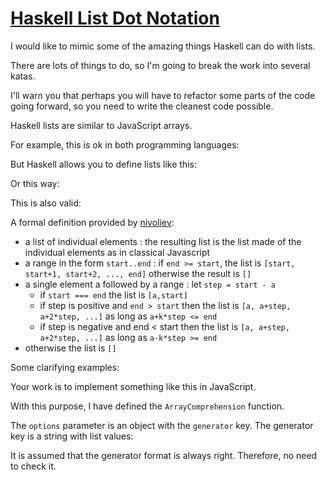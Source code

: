 # [Haskell List  Dot Notation](https://www.codewars.com/kata/53c8b29750fe70e4a2000610)

I would like to mimic some of the amazing things Haskell can do with lists.

There are lots of things to do, so I'm going to break the work into several katas.

I'll warn you that perhaps you will have to refactor some parts of the code going forward, so you need to write the cleanest code possible.

Haskell lists are similar to JavaScript arrays.

For example, this is ok in both programming languages:



But Haskell allows you to define lists like this:



Or this way:



This is also valid:



A formal definition provided by [nivoliev](http://www.codewars.com/users/nivoliev):

* a list of individual elements : the resulting list is the list made of the individual elements as in classical Javascript
* a range in the form `start..end` : if `end >= start`, the list is `[start, start+1, start+2, ..., end]` otherwise the result is `[]`
* a single element a followed by a range : let `step = start - a`
  * if `start === end` the list is `[a,start]`
  * if step is positive and `end > start` then the list is `[a, a+step, a+2*step, ...]` as long as `a+k*step <= end`
  * if step is negative and end < start then the list is `[a, a+step, a+2*step, ...]` as long as `a-k*step >= end`
* otherwise the list is `[]`

Some clarifying examples:



Your work is to implement something like this in JavaScript.

With this purpose, I have defined the `ArrayComprehension` function.



The `options` parameter is an object with the `generator` key. The generator key is a string with list values:



It is assumed that the generator format is always right. Therefore, no need to check it.
